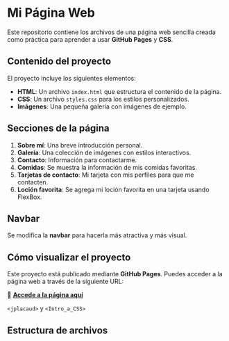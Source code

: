 # Mi Página Web

Este repositorio contiene los archivos de una página web sencilla creada como práctica para aprender a usar **GitHub Pages** y **CSS**. 

## Contenido del proyecto

El proyecto incluye los siguientes elementos:

- **HTML**: Un archivo `index.html` que estructura el contenido de la página.
- **CSS**: Un archivo `styles.css` para los estilos personalizados.
- **Imágenes**: Una pequeña galería con imágenes de ejemplo.

## Secciones de la página

1. **Sobre mí**: Una breve introducción personal.
2. **Galería**: Una colección de imágenes con estilos interactivos.
3. **Contacto**: Información para contactarme.
4. **Comidas**: Se muestra la información de mis comidas favoritas.
5. **Tarjetas de contacto**: Mi tarjeta con mis perfiles para que me contacten. 
6. **Loción favorita**: Se agrega mi loción favorita en una tarjeta usando FlexBox.

## Navbar
Se modifica la **navbar** para hacerla más atractiva y más visual.

## Cómo visualizar el proyecto

Este proyecto está publicado mediante **GitHub Pages**. Puedes acceder a la página web a través de la siguiente URL:

🔗 **[Accede a la página aquí](https://jplacaud.github.io/Intro_a_CSS/)**

`<jplacaud>` y `<Intro_a_CSS>`

## Estructura de archivos

